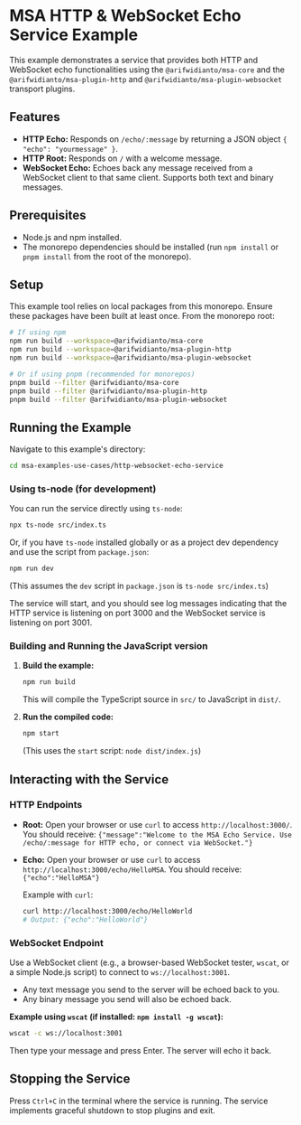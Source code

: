 # MSA HTTP & WebSocket Echo Service Example

This example demonstrates a service that provides both HTTP and WebSocket echo functionalities using the `@arifwidianto/msa-core` and the `@arifwidianto/msa-plugin-http` and `@arifwidianto/msa-plugin-websocket` transport plugins.

## Features

-   **HTTP Echo:** Responds on `/echo/:message` by returning a JSON object `{ "echo": "yourmessage" }`.
-   **HTTP Root:** Responds on `/` with a welcome message.
-   **WebSocket Echo:** Echoes back any message received from a WebSocket client to that same client. Supports both text and binary messages.

## Prerequisites

-   Node.js and npm installed.
-   The monorepo dependencies should be installed (run `npm install` or `pnpm install` from the root of the monorepo).

## Setup

This example tool relies on local packages from this monorepo. Ensure these packages have been built at least once. From the monorepo root:

```bash
# If using npm
npm run build --workspace=@arifwidianto/msa-core
npm run build --workspace=@arifwidianto/msa-plugin-http
npm run build --workspace=@arifwidianto/msa-plugin-websocket

# Or if using pnpm (recommended for monorepos)
pnpm build --filter @arifwidianto/msa-core
pnpm build --filter @arifwidianto/msa-plugin-http
pnpm build --filter @arifwidianto/msa-plugin-websocket
```

## Running the Example

Navigate to this example's directory:
```bash
cd msa-examples-use-cases/http-websocket-echo-service
```

### Using ts-node (for development)

You can run the service directly using `ts-node`:

```bash
npx ts-node src/index.ts
```
Or, if you have `ts-node` installed globally or as a project dev dependency and use the script from `package.json`:
```bash
npm run dev
```
(This assumes the `dev` script in `package.json` is `ts-node src/index.ts`)

The service will start, and you should see log messages indicating that the HTTP service is listening on port 3000 and the WebSocket service is listening on port 3001.

### Building and Running the JavaScript version

1.  **Build the example:**
    ```bash
    npm run build
    ```
    This will compile the TypeScript source in `src/` to JavaScript in `dist/`.

2.  **Run the compiled code:**
    ```bash
    npm start
    ```
    (This uses the `start` script: `node dist/index.js`)

## Interacting with the Service

### HTTP Endpoints

-   **Root:** Open your browser or use `curl` to access `http://localhost:3000/`.
    You should receive: `{"message":"Welcome to the MSA Echo Service. Use /echo/:message for HTTP echo, or connect via WebSocket."}`
-   **Echo:** Open your browser or use `curl` to access `http://localhost:3000/echo/HelloMSA`.
    You should receive: `{"echo":"HelloMSA"}`

    Example with `curl`:
    ```bash
    curl http://localhost:3000/echo/HelloWorld
    # Output: {"echo":"HelloWorld"}
    ```

### WebSocket Endpoint

Use a WebSocket client (e.g., a browser-based WebSocket tester, `wscat`, or a simple Node.js script) to connect to `ws://localhost:3001`.

-   Any text message you send to the server will be echoed back to you.
-   Any binary message you send will also be echoed back.

**Example using `wscat` (if installed: `npm install -g wscat`):**
```bash
wscat -c ws://localhost:3001
```
Then type your message and press Enter. The server will echo it back.

## Stopping the Service
Press `Ctrl+C` in the terminal where the service is running. The service implements graceful shutdown to stop plugins and exit.
